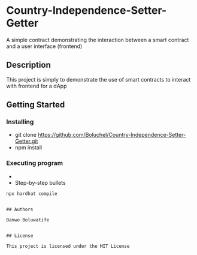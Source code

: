 # Country-Independence-Setter-Getter
A simple contract demonstrating the interaction between a smart contract and a user interface (frontend)

## Description

This project is simply to demonstrate the use of smart contracts to interact with frontend for a dApp

## Getting Started

### Installing

* git clone https://github.com/Boluchel/Country-Independence-Setter-Getter.git
* npm install

### Executing program

* 
* Step-by-step bullets
```
npx hardhat compile
```

```

## Authors

Banwo Boluwatife


## License

This project is licensed under the MIT License
